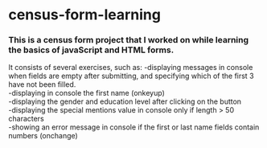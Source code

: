 # census-form-learning
<h3>This is a census form project that I worked on while learning the basics of javaScript and HTML forms.</h3>

It consists of several exercises, such as:
-displaying messages in console when fields are empty after submitting, and specifying which of the first 3 have not been filled.<br>
-displaying in console the first name (onkeyup)<br>
-displaying the gender and education level after clicking on the button<br>
-displaying the special mentions value in console only if length > 50 characters<br>
-showing an error message in console if the first or last name fields contain numbers (onchange)
